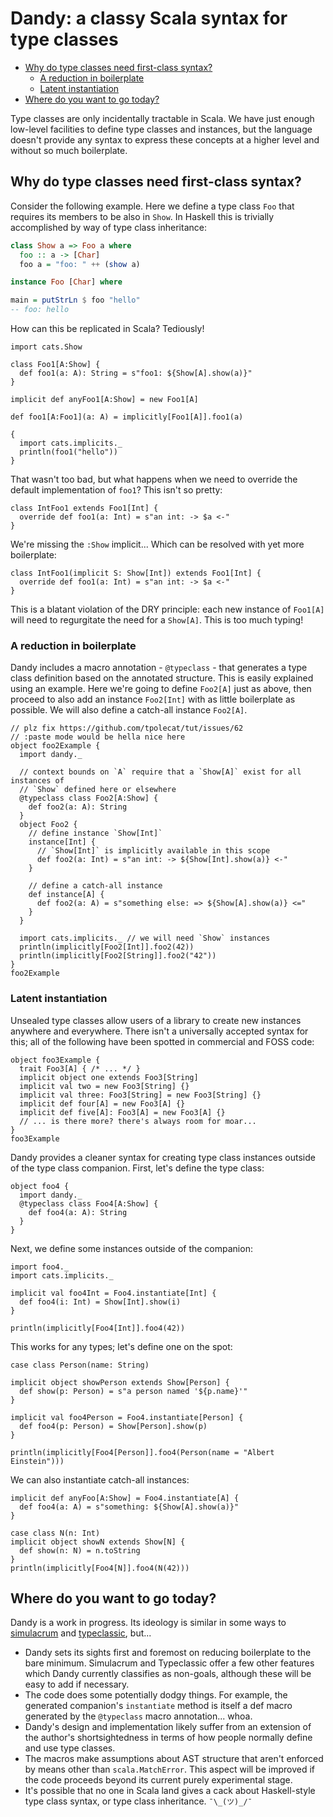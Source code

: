 # Dandy: a classy Scala syntax for type classes

<!-- START doctoc generated TOC please keep comment here to allow auto update -->
<!-- DON'T EDIT THIS SECTION, INSTEAD RE-RUN doctoc TO UPDATE -->


- [Why do type classes need first-class syntax?](#why-do-type-classes-need-first-class-syntax)
  - [A reduction in boilerplate](#a-reduction-in-boilerplate)
  - [Latent instantiation](#latent-instantiation)
- [Where do you want to go today?](#where-do-you-want-to-go-today)

<!-- END doctoc generated TOC please keep comment here to allow auto update -->

Type classes are only incidentally tractable in Scala. We have just enough
low-level facilities to define type classes and instances, but the language
doesn't provide any syntax to express these concepts at a higher level and
without so much boilerplate.

## Why do type classes need first-class syntax?

Consider the following example. Here we define a type class `Foo` that requires
its members to be also in `Show`. In Haskell this is trivially accomplished by
way of type class inheritance:

```haskell
class Show a => Foo a where
  foo :: a -> [Char]
  foo a = "foo: " ++ (show a)

instance Foo [Char] where

main = putStrLn $ foo "hello"
-- foo: hello
```

How can this be replicated in Scala? Tediously!

```tut:book
import cats.Show

class Foo1[A:Show] {
  def foo1(a: A): String = s"foo1: ${Show[A].show(a)}"
}

implicit def anyFoo1[A:Show] = new Foo1[A]

def foo1[A:Foo1](a: A) = implicitly[Foo1[A]].foo1(a)

{
  import cats.implicits._
  println(foo1("hello"))
}
```

That wasn't too bad, but what happens when we need to override the default
implementation of `foo1`? This isn't so pretty:

```tut:book:fail
class IntFoo1 extends Foo1[Int] {
  override def foo1(a: Int) = s"an int: -> $a <-"
}
```

We're missing the `:Show` implicit... Which can be resolved with yet more
boilerplate:

```tut:book
class IntFoo1(implicit S: Show[Int]) extends Foo1[Int] {
  override def foo1(a: Int) = s"an int: -> $a <-"
}
```

This is a blatant violation of the DRY principle: each new instance of `Foo1[A]`
will need to regurgitate the need for a `Show[A]`. This is too much typing!

### A reduction in boilerplate

Dandy includes a macro annotation - `@typeclass` - that generates a type class
definition based on the annotated structure. This is easily explained using an
example. Here we're going to define `Foo2[A]` just as above, then proceed to
also add an instance `Foo2[Int]` with as little boilerplate as possible. We
will also define a catch-all instance `Foo2[A]`.

```tut:book
// plz fix https://github.com/tpolecat/tut/issues/62
// :paste mode would be hella nice here
object foo2Example {
  import dandy._

  // context bounds on `A` require that a `Show[A]` exist for all instances of
  // `Show` defined here or elsewhere
  @typeclass class Foo2[A:Show] {
    def foo2(a: A): String
  }
  object Foo2 {
    // define instance `Show[Int]`
    instance[Int] {
      // `Show[Int]` is implicitly available in this scope
      def foo2(a: Int) = s"an int: -> ${Show[Int].show(a)} <-"
    }

    // define a catch-all instance
    def instance[A] {
      def foo2(a: A) = s"something else: => ${Show[A].show(a)} <="
    }
  }

  import cats.implicits._ // we will need `Show` instances
  println(implicitly[Foo2[Int]].foo2(42))
  println(implicitly[Foo2[String]].foo2("42"))
}
foo2Example
```

### Latent instantiation

Unsealed type classes allow users of a library to create new instances anywhere
and everywhere. There isn't a universally accepted syntax for this; all of the
following have been spotted in commercial and FOSS code:

```tut:book
object foo3Example {
  trait Foo3[A] { /* ... */ }
  implicit object one extends Foo3[String]
  implicit val two = new Foo3[String] {}
  implicit val three: Foo3[String] = new Foo3[String] {}
  implicit def four[A] = new Foo3[A] {}
  implicit def five[A]: Foo3[A] = new Foo3[A] {}
  // ... is there more? there's always room for moar...
}
foo3Example
```

Dandy provides a cleaner syntax for creating type class instances outside of
the type class companion. First, let's define the type class:

```tut:book
object foo4 {
  import dandy._
  @typeclass class Foo4[A:Show] {
    def foo4(a: A): String
  }
}
```

Next, we define some instances outside of the companion:

```tut:book
import foo4._
import cats.implicits._

implicit val foo4Int = Foo4.instantiate[Int] {
  def foo4(i: Int) = Show[Int].show(i)
}

println(implicitly[Foo4[Int]].foo4(42))
```

This works for any types; let's define one on the spot:

```tut:book
case class Person(name: String)

implicit object showPerson extends Show[Person] {
  def show(p: Person) = s"a person named '${p.name}'"
}

implicit val foo4Person = Foo4.instantiate[Person] {
  def foo4(p: Person) = Show[Person].show(p)
}

println(implicitly[Foo4[Person]].foo4(Person(name = "Albert Einstein")))
```

We can also instantiate catch-all instances:

```tut:book
implicit def anyFoo[A:Show] = Foo4.instantiate[A] {
  def foo4(a: A) = s"something: ${Show[A].show(a)}"
}

case class N(n: Int)
implicit object showN extends Show[N] {
  def show(n: N) = n.toString
}
println(implicitly[Foo4[N]].foo4(N(42)))
```

## Where do you want to go today?

Dandy is a work in progress. Its ideology is similar in some ways to
[simulacrum](https://github.com/mpilquist/simulacrum) and
[typeclassic](https://github.com/typelevel/typeclassic), but...
* Dandy sets its sights first and foremost on reducing boilerplate to the bare
  minimum. Simulacrum and Typeclassic offer a few other features which Dandy
  currently classifies as non-goals, although these will be easy to add if
  necessary.
* The code does some potentially dodgy things. For example, the generated
  companion's `instantiate` method is itself a def macro generated by the
  `@typeclass` macro annotation... whoa.
* Dandy's design and implementation likely suffer from an extension of the
  author's shortsightedness in terms of how people normally define and use type
  classes.
* The macros make assumptions about AST structure that aren't enforced by means
  other than `scala.MatchError`. This aspect will be improved if the code
  proceeds beyond its current purely experimental stage.
* It's possible that no one in Scala land gives a cack about Haskell-style type
  class syntax, or type class inheritance. `¯\_(ツ)_/¯`
